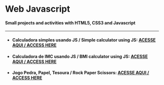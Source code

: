 # Web Javascript
#### Small projects and activities with HTML5, CSS3 and Javascript
***
+ #### Calculadora simples usando JS / Simple calculator using JS: [ACESSE AQUI / ACCESS HERE](https://github.com/LeonardoReisAmorim/Web-Javascript/tree/master/calculadora%20simples%20js)

+ #### Calculadora de IMC usando JS /  BMI calculator using JS: [ACESSE AQUI / ACCESS HERE](https://github.com/LeonardoReisAmorim/Web-Javascript/tree/master/imc%20js%20atividade) 

+ #### Jogo Pedra, Papel, Tesoura / Rock Paper Scissors: [ACESSE AQUI / ACCESS HERE](https://github.com/LeonardoReisAmorim/Java/tree/master/JOGO%20PPT%20JAVA) 
